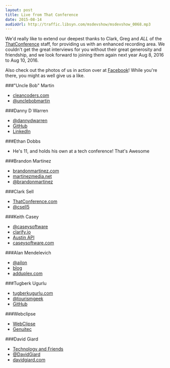 ```yaml
---
layout: post
title: Live from That Conference
date: 2015-08-14
audioUrl: http://traffic.libsyn.com/msdevshow/msdevshow_0068.mp3
---
```


We'd really like to extend our deepest thanks to Clark, Greg and *ALL* of the [ThatConference](https://www.thatconference.com/) staff, for providing us with an enhanced recording area. We couldn't get the great interviews for you without their great generosity and friendship, and we look forward to joining them again next year Aug 8, 2016 to Aug 10, 2016.

Also check out the photos of us in action over at [Facebook](https://www.facebook.com/media/set/?set=a.1619309591656159.1073741829.1506993522887767&type=3)! While you're there, you might as well give us a like.

###"Uncle Bob" Martin

 - [cleancoders.com](http://cleancoders.com)
 - [@unclebobmartin](http://twitter.com/unclebobmartin)

###Danny D Warren

 - [@dannydwarren](https://twitter.com/dannydwarren)
 - [GitHub](https://github.com/dannydwarren)
 - [LinkedIn](https://www.linkedin.com/in/dannydwarren)
 
###Ethan Dobbs

 - He's 11, and holds his own at a tech conference! That's Awesome

###Brandon Martinez

 - [brandonmartinez.com](http://www.brandonmartinez.com/)
 - [martinezmedia.net](http://www.martinezmedia.net/)
 - [@brandonmartinez](https://twitter.com/brandonmartinez)

###Clark Sell

 - [ThatConference.com](http://thatconference.com/)
 - [@csell5](https://twitter.com/csell5)

###Keith Casey

 - [@caseysoftware](https://twitter.com/caseysoftware)
 - [clarify.io](http://clarify.io/)
 - [Austin API](http://www.meetup.com/Austin-Homegrown-API/)
 - [caseysoftware.com](http://caseysoftware.com/)

###Alan Mendelevich

 - [@ailon](https://twitter.com/ailon)
 - [blog](http://blog.ailon.org/)
 - [adduplex.com](http://adduplex.com/) 

###Tugberk Ugurlu

 - [tugberkugurlu.com](http://www.tugberkugurlu.com/)
 - [@tourismgeek](https://twitter.com/tourismgeek)
 - [GitHub](https://github.com/tugberkugurlu)

###Webclipse

 - [WebClipse](http://www.genuitec.com/products/webclipse/)
 - [Genuitec](https://www.genuitec.com/)
 
 ###David Giard
 
  - [Technology and Friends](http://technologyandfriends.com/)
  - [@DavidGiard](https://twitter.com/DavidGiard)
  - [davidgiard.com](http://www.davidgiard.com/)